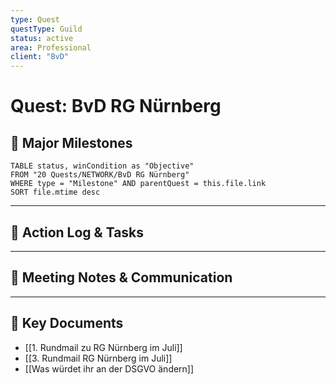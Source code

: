 ```yaml
---
type: Quest
questType: Guild
status: active
area: Professional
client: "BvD"
---
```


# Quest: BvD RG Nürnberg

## 🚀 Major Milestones

```dataview
TABLE status, winCondition as "Objective"
FROM "20 Quests/NETWORK/BvD RG Nürnberg"
WHERE type = "Milestone" AND parentQuest = this.file.link
SORT file.mtime desc
```

---

## 📝 Action Log & Tasks


---
## 💬 Meeting Notes & Communication


---
## 📎 Key Documents
- [[1. Rundmail zu RG Nürnberg im Juli]]
- [[3. Rundmail RG Nürnberg im Juli]]
- [[Was würdet ihr an der DSGVO ändern]]
